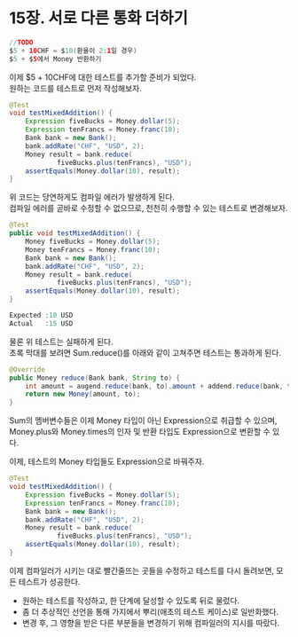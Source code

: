 # 15장. 서로 다른 통화 더하기

``` java
//TODO
$5 + 10CHF = $10(환율이 2:1일 경우)
$5 + $5에서 Money 반환하기
```

이제 $5 + 10CHF에 대한 테스트를 추가할 준비가 되었다.  
원하는 코드를 테스트로 먼저 작성해보자.
``` java
@Test
void testMixedAddition() {
    Expression fiveBucks = Money.dollar(5);
    Expression tenFrancs = Money.franc(10);
    Bank bank = new Bank();
    bank.addRate("CHF", "USD", 2);
    Money result = bank.reduce(
            fiveBucks.plus(tenFrancs), "USD");
    assertEquals(Money.dollar(10), result);
}
```

위 코드는 당연하게도 컴파일 에러가 발생하게 된다.  
컴파일 에러를 곧바로 수정할 수 없으므로, 천천히 수행할 수 있는 테스트로 변경해보자.

``` java
@Test
public void testMixedAddition() {
    Money fiveBucks = Money.dollar(5);
    Money tenFrancs = Money.franc(10);
    Bank bank = new Bank();
    bank.addRate("CHF", "USD", 2);
    Money result = bank.reduce(
            fiveBucks.plus(tenFrancs), "USD");
    assertEquals(Money.dollar(10), result);
}

Expected :10 USD
Actual   :15 USD
```

물론 위 테스트는 실패하게 된다.  
초록 막대를 보려면 Sum.reduce()를 아래와 같이 고쳐주면 테스트는 통과하게 된다.

``` java
@Override
public Money reduce(Bank bank, String to) {
    int amount = augend.reduce(bank, to).amount + addend.reduce(bank, to).amount;
    return new Money(amount, to);
}
```

Sum의 멤버변수들은 이제 Money 타입이 아닌 Expression으로 취급할 수 있으며, Money.plus와 Money.times의 인자 및 반환 타입도 Expression으로 변환할 수 있다.

이제, 테스트의 Money 타입들도 Expression으로 바꿔주자.
``` java
@Test
void testMixedAddition() {
    Expression fiveBucks = Money.dollar(5);
    Expression tenFrancs = Money.franc(10);
    Bank bank = new Bank();
    bank.addRate("CHF", "USD", 2);
    Money result = bank.reduce(
            fiveBucks.plus(tenFrancs), "USD");
    assertEquals(Money.dollar(10), result);
}
```

이제 컴파일러가 시키는 대로 빨간줄뜨는 곳들을 수정하고 테스트를 다시 돌려보면, 모든 테스트가 성공한다.

- 원하는 테스트를 작성하고, 한 단계에 달성할 수 있도록 뒤로 물렀다.
- 좀 더 추상적인 선언을 통해 가지에서 뿌리(애초의 테스트 케이스)로 일반화했다.
- 변경 후, 그 영향을 받은 다른 부분들을 변경하기 위해 컴파일러의 지시를 따랐다.
